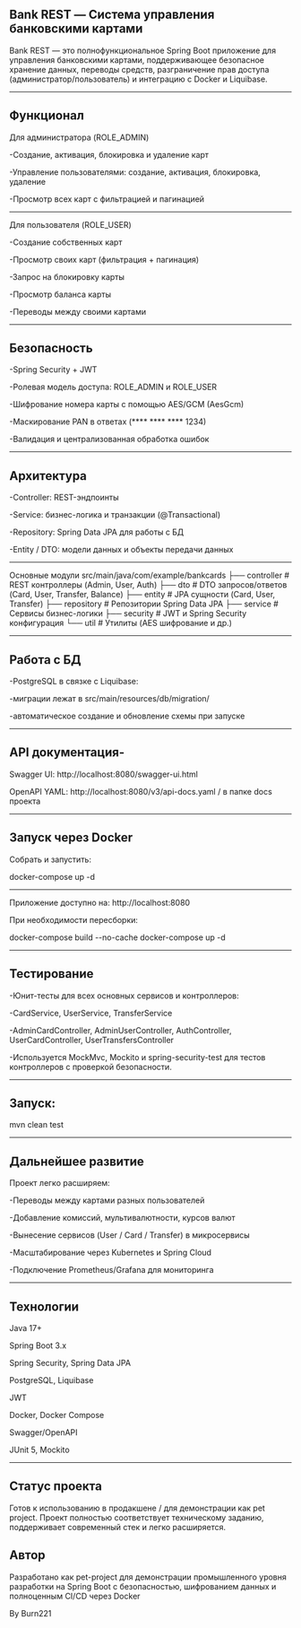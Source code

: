 Bank REST — Система управления банковскими картами
---

Bank REST — это полнофункциональное Spring Boot приложение для управления банковскими картами, поддерживающее безопасное хранение данных, переводы средств, разграничение прав доступа (администратор/пользователь) и интеграцию с Docker и Liquibase.

---

Функционал
---

Для администратора (ROLE_ADMIN)

-Создание, активация, блокировка и удаление карт

-Управление пользователями: создание, активация, блокировка, удаление

-Просмотр всех карт с фильтрацией и пагинацией

---

Для пользователя (ROLE_USER)

-Создание собственных карт

-Просмотр своих карт (фильтрация + пагинация)

-Запрос на блокировку карты

-Просмотр баланса карты

-Переводы между своими картами

---

Безопасность
---

-Spring Security + JWT

-Ролевая модель доступа: ROLE_ADMIN и ROLE_USER

-Шифрование номера карты с помощью AES/GCM (AesGcm)

-Маскирование PAN в ответах (**** **** **** 1234)

-Валидация и централизованная обработка ошибок

---

Архитектура
---

-Controller: REST-эндпоинты

-Service: бизнес-логика и транзакции (@Transactional)

-Repository: Spring Data JPA для работы с БД

-Entity / DTO: модели данных и объекты передачи данных

---

Основные модули
src/main/java/com/example/bankcards
├── controller          # REST контроллеры (Admin, User, Auth)
├── dto                 # DTO запросов/ответов (Card, User, Transfer, Balance)
├── entity              # JPA сущности (Card, User, Transfer)
├── repository          # Репозитории Spring Data JPA
├── service             # Сервисы бизнес-логики
├── security            # JWT и Spring Security конфигурация
└── util                # Утилиты (AES шифрование и др.)

---

Работа с БД
---

-PostgreSQL в связке с Liquibase:

-миграции лежат в src/main/resources/db/migration/

-автоматическое создание и обновление схемы при запуске

---

API документация-
---

Swagger UI: http://localhost:8080/swagger-ui.html

OpenAPI YAML: http://localhost:8080/v3/api-docs.yaml / в папке docs проекта

---

Запуск через Docker
---

Собрать и запустить:

docker-compose up -d

---

Приложение доступно на:
http://localhost:8080

При необходимости пересборки:

docker-compose build --no-cache
docker-compose up -d

---

Тестирование
---

-Юнит-тесты для всех основных сервисов и контроллеров:

-CardService, UserService, TransferService

-AdminCardController, AdminUserController, AuthController, UserCardController, UserTransfersController

-Используется MockMvc, Mockito и spring-security-test для тестов контроллеров с проверкой безопасности.

---

Запуск:
---

mvn clean test

---

Дальнейшее развитие
---

Проект легко расширяем:

-Переводы между картами разных пользователей

-Добавление комиссий, мультивалютности, курсов валют

-Вынесение сервисов (User / Card / Transfer) в микросервисы

-Масштабирование через Kubernetes и Spring Cloud
 
-Подключение Prometheus/Grafana для мониторинга

---

Технологии
---

Java 17+

Spring Boot 3.x

Spring Security, Spring Data JPA

PostgreSQL, Liquibase

JWT

Docker, Docker Compose

Swagger/OpenAPI

JUnit 5, Mockito

---

Статус проекта
---

Готов к использованию в продакшене / для демонстрации как pet project.
Проект полностью соответствует техническому заданию, поддерживает современный стек и легко расширяется.

Автор
---

Разработано как pet-project для демонстрации промышленного уровня разработки на Spring Boot
с безопасностью, шифрованием данных и полноценным CI/CD через Docker

By Burn221
